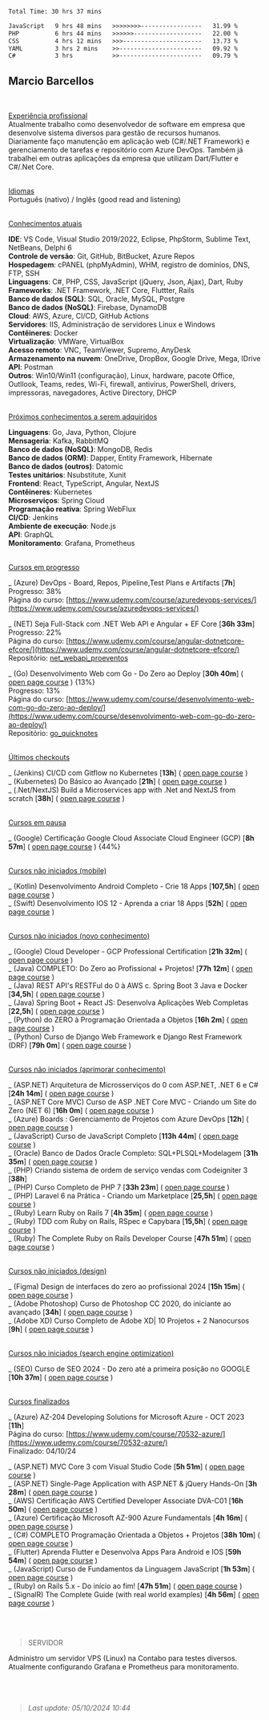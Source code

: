 
<!--START_SECTION:waka-->

```txt
Total Time: 30 hrs 37 mins

JavaScript   9 hrs 48 mins   >>>>>>>>-----------------   31.99 %
PHP          6 hrs 44 mins   >>>>>>-------------------   22.00 %
CSS          4 hrs 12 mins   >>>----------------------   13.73 %
YAML         3 hrs 2 mins    >>-----------------------   09.92 %
C#           3 hrs           >>-----------------------   09.79 %
```

<!--END_SECTION:waka-->

## Marcio Barcellos
<br>


<ins>Experiência profissional</ins><br>
Atualmente trabalho como desenvolvedor de software em empresa que desenvolve sistema diversos para gestão de recursos humanos.
Diariamente faço manutenção em aplicação web (C#/.NET Framework) e gerenciamento de tarefas e repositório com Azure DevOps.
Também já trabalhei em outras aplicações da empresa que utilizam Dart/Flutter e C#/.Net Core.


<br><ins>Idiomas</ins><br>
Português (nativo) / Inglês (good read and listening)


<br><ins>Conhecimentos atuais</ins><br>

**IDE**: VS Code, Visual Studio 2019/2022, Eclipse, PhpStorm, Sublime Text, NetBeans, Delphi 6<br>
**Controle de versão**: Git, GitHub, BitBucket, Azure Repos<br>
**Hospedagem**: cPANEL (phpMyAdmin), WHM, registro de domínios, DNS, FTP, SSH<br>
**Linguagens**: C#, PHP, CSS, JavaScript (jQuery, Json, Ajax), Dart, Ruby<br>
**Frameworks**: .NET Framework, .NET Core, Fluttter, Rails<br>
**Banco de dados (SQL)**: SQL, Oracle, MySQL, Postgre<br>
**Banco de dados (NoSQL)**: Firebase, DynamoDB<br>
**Cloud**: AWS, Azure, CI/CD, GitHub Actions<br>
**Servidores**: IIS, Administração de servidores Linux e Windows<br>
**Contêineres**: Docker<br>
**Virtualização**: VMWare, VirtualBox<br>
**Acesso remoto**: VNC, TeamViewer, Supremo, AnyDesk<br>
**Armazenamento na nuvem**: OneDrive, DropBox, Google Drive, Mega, IDrive<br>
**API**: Postman<br>
**Outros**: Win10/Win11 (configuração), Linux, hardware, pacote Office, Outllook, Teams, redes, Wi-Fi, firewall, antivírus, PowerShell, drivers, impressoras, navegadores, Active Directory, DHCP


<br><ins>Próximos conhecimentos a serem adquiridos</ins><br>

**Linguagens**: Go, Java, Python, Clojure<br>
**Mensageria**: Kafka, RabbitMQ<br>
**Banco de dados (NoSQL)**: MongoDB, Redis<br>
**Banco de dados (ORM)**: Dapper, Entity Framework, Hibernate<br>
**Banco de dados (outros)**: Datomic<br>
**Testes unitários**: Nsubstitute, Xunit<br>
**Frontend**: React, TypeScript, Angular, NextJS<br>
**Contêineres**: Kubernetes<br>
**Microserviços**: Spring Cloud<br>
**Programação reativa**: Spring WebFlux<br>
**CI/CD**: Jenkins<br>
**Ambiente de execução**: Node.js<br>
**API**: GraphQL<br>
**Monitoramento**: Grafana, Prometheus<br>


<br><ins>Cursos em progresso</ins><br>

_ (Azure) DevOps - Board, Repos, Pipeline,Test Plans e Artifacts [**7h**]
<br>Progresso: 38%
<br>Página do curso: [https://www.udemy.com/course/azuredevops-services/](https://www.udemy.com/course/azuredevops-services/)

_ (NET) Seja Full-Stack com .NET Web API e Angular + EF Core [**36h 33m**]
<br>Progresso: 22%
<br>Página do curso: [https://www.udemy.com/course/angular-dotnetcore-efcore/](https://www.udemy.com/course/angular-dotnetcore-efcore/)
<br>Repositório: [net_webapi_proeventos](https://github.com/marciobarcellosdev/net_webapi_proeventos)

_ (Go) Desenvolvimento Web com Go - Do Zero ao Deploy [**30h 40m**]
( [open page course](https://www.udemy.com/course/desenvolvimento-web-com-go-do-zero-ao-deploy/) ) {13%}
<br>Progresso: 13%
<br>Página do curso: [https://www.udemy.com/course/desenvolvimento-web-com-go-do-zero-ao-deploy/](https://www.udemy.com/course/desenvolvimento-web-com-go-do-zero-ao-deploy/)
<br>Repositório: [go_quicknotes](https://github.com/marciobarcellosdev/go_quicknotes)



<br><ins>Últimos checkouts</ins><br>

_ (Jenkins) CI/CD com Gitflow no Kubernetes [**13h**]
( [open page course](https://www.udemy.com/course/jenkins-cicd-com-gitflow-no-kubernetes/) )<br>
_ (Kubernetes) Do Básico ao Avançado [**21h**]
( [open page course](https://www.udemy.com/course/kubernetes-do-basico-ao-avancado/) )<br>
_ (.Net/NextJS) Build a Microservices app with .Net and NextJS from scratch [**38h**]
( [open page course](https://www.udemy.com/course/build-a-microservices-app-with-dotnet-and-nextjs-from-scratch/) )<br>


<br><ins>Cursos em pausa</ins><br>

_ (Google) Certificação Google Cloud Associate Cloud Engineer (GCP) [**8h 57m**]
( [open page course](https://www.udemy.com/course/certificacao-google-cloud-associate/) ) {44%}<br>


<br><ins>Cursos não iniciados (mobile)</ins><br>

_ (Kotlin) Desenvolvimento Android Completo - Crie 18 Apps [**107,5h**]
( [open page course](https://www.udemy.com/course/curso-de-desenvolvimento-android-oreo/) )<br>
_ (Swift) Desenvolvimento IOS 12 - Aprenda a criar 18 Apps [**52h**]
( [open page course](https://www.udemy.com/course/curso-desenvolvimento-ios/) )<br>


<br><ins>Cursos não iniciados (novo conhecimento)</ins>

_ (Google) Cloud Developer - GCP Professional Certification [**21h 32m**]
( [open page course](https://www.udemy.com/course/google-cloud-certified-professional-cloud-developer/) )<br>
_ (Java) COMPLETO: Do Zero ao Profissional + Projetos! [**77h 12m**]
( [open page course](https://www.udemy.com/course/fundamentos-de-programacao-com-java/) )<br>
_ (Java) REST API's RESTFul do 0 à AWS c. Spring Boot 3 Java e Docker [**34,5h**]
( [open page course](https://www.udemy.com/course/restful-apis-do-0-a-nuvem-com-springboot-e-docker/) )<br>
_ (Java) Spring Boot + React JS: Desenvolva Aplicações Web Completas [**22,5h**]
( [open page course](https://www.udemy.com/course/desenvolva-aplicacoes-completas-com-spring-boot-e-react-js/) )<br>
_ (Python) do ZERO à Programação Orientada a Objetos [**16h 2m**]
( [open page course](https://www.udemy.com/course/python-do-zero-a-poo/) )<br>
_ (Python) Curso de Django Web Framework e Django Rest Framework (DRF) [**79h 0m**]
( [open page course](https://www.udemy.com/course/curso-de-django-web-framework-com-python-html-e-css/) )<br>


<br><ins>Cursos não iniciados (aprimorar conhecimento)</ins><br>

_ (ASP.NET) Arquitetura de Microsserviços do 0 com ASP.NET, .NET 6 e C# [**24h 14m**]
( [open page course](https://www.udemy.com/course/microservices-do-0-a-gcp-com-dot-net-6-kubernetes-e-docker/) )<br>
_ (ASP.NET Core MVC) Curso de ASP .NET Core MVC - Criando um Site do Zero (NET 6) [**16h 0m**]
( [open page course](https://www.udemy.com/course/curso-de-asp-net-core-mvc-criando-um-site-do-zero/) )<br>
_ (Azure) Boards : Gerenciamento de Projetos com Azure DevOps [**12h**]
( [open page course](https://www.udemy.com/course/azureboards/) )<br>
_ (JavaScript) Curso de JavaScript Completo [**113h 44m**]
( [open page course](https://www.udemy.com/course/javascript-completo-2018-do-iniciante-ao-mestre/) )<br>
_ (Oracle) Banco de Dados Oracle Completo: SQL+PLSQL+Modelagem [**31h 35m**]
( [open page course](https://www.udemy.com/course/banco-de-dados-oracle-completo-sqlplsqlmodelagem-de-dados/) )<br>
_ (PHP) Criando sistema de ordem de serviço vendas com Codeigniter 3 [**38h**]<br>
_ (PHP) Curso Completo de PHP 7 [**33h 23m**]
( [open page course](https://www.udemy.com/course/curso-php-7-online/) )<br>
_ (PHP) Laravel 6 na Prática - Criando um Marketplace [**25,5h**]
( [open page course](https://www.udemy.com/course/laravel-6-na-pratica/) )<br>
_ (Ruby) Learn Ruby on Rails 7 [**4h 35m**]
( [open page course](https://www.udemy.com/course/learn-ruby-on-rails-7/) )<br>
_ (Ruby) TDD com Ruby on Rails, RSpec e Capybara [**15,5h**]
( [open page course](https://www.udemy.com/course/rails-tdd/) )<br>
_ (Ruby) The Complete Ruby on Rails Developer Course [**47h 51m**]
( [open page course](https://www.udemy.com/course/the-complete-ruby-on-rails-developer-course/) )<br>


<br><ins>Cursos não iniciados (design)</ins><br>

_ (Figma) Design de interfaces do zero ao profissional 2024 [**15h 15m**]
( [open page course](https://www.udemy.com/course/figma-design-interfaces/) )<br>
_ (Adobe Photoshop) Curso de Photoshop CC 2020, do iniciante ao avançado [**34h**]
( [open page course](https://www.udemy.com/course/aprenda-photoshop-cc-2020-do-zero-ao-avancado/) )<br>
_ (Adobe XD) Curso Completo de Adobe XD| 10 Projetos + 2 Nanocursos [**9h**]
( [open page course](https://www.udemy.com/course/curso-de-adobe-xd/) )<br>


<br><ins>Cursos não iniciados (search engine optimization)</ins><br>

_ (SEO) Curso de SEO 2024 - Do zero até a primeira posição no GOOGLE [**10h 37m**]
( [open page course](https://www.udemy.com/course/curso-de-seo-2022-rodrigo-bueno/) )<br>


<br><ins>Cursos finalizados</ins><br>

_ (Azure) AZ-204 Developing Solutions for Microsoft Azure - OCT 2023 [**11h**]
<br>Página do curso: [https://www.udemy.com/course/70532-azure/](https://www.udemy.com/course/70532-azure/)
<br>Finalizado: 04/10/24

_ (ASP.NET) MVC Core 3 com Visual Studio Code [**5h 51m**]
( [open page course](https://www.udemy.com/course/aspnet-mvc-core-3-com-visual-studio-code/) )<br>
_ (ASP.NET) Single-Page Application with ASP.NET & jQuery Hands-On [**3h 28m**]
( [open page course](https://www.udemy.com/course/single-page-application-with-aspnet-jquery-hands-on/) )<br>
_ (AWS) Certificação AWS Certified Developer Associate DVA-C01 [**16h 50m**]
( [open page course](https://www.udemy.com/course/certificacao-amazon-aws-certified-developer-associate-2020/) )<br>
_ (Azure) Certificação Microsoft AZ-900 Azure Fundamentals [**4h 16m**]
( [open page course](https://www.udemy.com/course/az-900-preparacao-para-o-exame-microsoft-azure-fundamentals/) )<br>
_ (C#) COMPLETO Programação Orientada a Objetos + Projetos [**38h 10m**]
( [open page course](https://www.udemy.com/course/programacao-orientada-a-objetos-csharp/) )<br>
_ (Flutter) Aprenda Flutter e Desenvolva Apps Para Android e IOS [**59h 54m**]
( [open page course](https://www.udemy.com/course/curso-flutter/) )<br>
_ (JavaScript) Curso de Fundamentos da Linguagem JavaScript [**1h 53m**]
( [open page course](https://www.udemy.com/course/curso-de-fundamentos-da-linguagem-javascript/) )<br>
_ (Ruby) on Rails 5.x - Do início ao fim! [**47h 51m**]
( [open page course](https://www.udemy.com/course/rubyonrails-5x/) )<br>
_ (SignalR) The Complete Guide (with real world examples) [**4h 56m**]
( [open page course](https://www.udemy.com/course/signalr-the-complete-guide/) )<br>




<br><br>
> SERVIDOR

Administro um servidor VPS (Linux) na Contabo para testes diversos.<br>
Atualmente configurando Grafana e Prometheus para monitoramento.
<br><br><br><br>


<!--
URL: [**projectdev.services**](https://projectdev.services/)<br />
NGINX, PHP, phpMyAdmin, MariaDB, mysql<br />
-->

<!--
- [x] Configurar para rodar** aplicações PHP (CI/CD) 
- [x] Configurar para rodar aplicações C# (CI/CD)
- [x] Configurar para rodar aplicações Python (CI/CD)
- [x] Configurar para rodar aplicações Java (CI/CD)
- [x] Configurar para rodar aplicações Ruby (CI/CD)
-->

<!-- IMAGEM
![alt text](https://github.com/wiz2k20/wiz2k20/blob/main/atual.jpg?raw=true)
-->

> <em>Last update: 05/10/2024 10:44</em>
